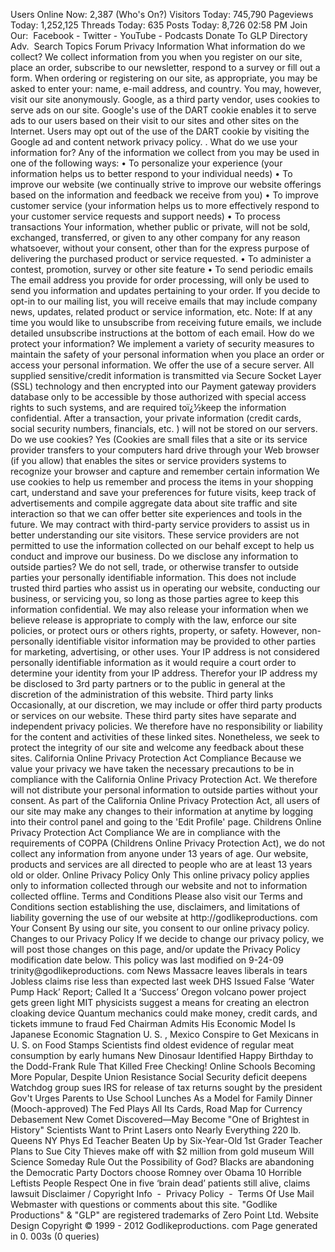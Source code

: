 Users Online Now: 2,387 (Who's On?) Visitors Today: 745,790 Pageviews Today: 1,252,125 Threads Today: 635 Posts Today: 8,726 02:58 PM Join Our:  Facebook - Twitter - YouTube - Podcasts Donate To GLP Directory Adv.  Search Topics Forum Privacy Information What information do we collect? We collect information from you when you register on our site, place an order, subscribe to our newsletter, respond to a survey or fill out a form. When ordering or registering on our site, as appropriate, you may be asked to enter your: name, e-mail address, and country. You may, however, visit our site anonymously. Google, as a third party vendor, uses cookies to serve ads on our site. Google's use of the DART cookie enables it to serve ads to our users based on their visit to our sites and other sites on the Internet. Users may opt out of the use of the DART cookie by visiting the Google ad and content network privacy policy. . What do we use your information for? Any of the information we collect from you may be used in one of the following ways: • To personalize your experience (your information helps us to better respond to your individual needs) • To improve our website (we continually strive to improve our website offerings based on the information and feedback we receive from you) • To improve customer service (your information helps us to more effectively respond to your customer service requests and support needs) • To process transactions Your information, whether public or private, will not be sold, exchanged, transferred, or given to any other company for any reason whatsoever, without your consent, other than for the express purpose of delivering the purchased product or service requested. • To administer a contest, promotion, survey or other site feature • To send periodic emails The email address you provide for order processing, will only be used to send you information and updates pertaining to your order. If you decide to opt-in to our mailing list, you will receive emails that may include company news, updates, related product or service information, etc. Note: If at any time you would like to unsubscribe from receiving future emails, we include detailed unsubscribe instructions at the bottom of each email. How do we protect your information? We implement a variety of security measures to maintain the safety of your personal information when you place an order or access your personal information. We offer the use of a secure server. All supplied sensitive/credit information is transmitted via Secure Socket Layer (SSL) technology and then encrypted into our Payment gateway providers database only to be accessible by those authorized with special access rights to such systems, and are required toï¿½keep the information confidential. After a transaction, your private information (credit cards, social security numbers, financials, etc. ) will not be stored on our servers. Do we use cookies? Yes (Cookies are small files that a site or its service provider transfers to your computers hard drive through your Web browser (if you allow) that enables the sites or service providers systems to recognize your browser and capture and remember certain information We use cookies to help us remember and process the items in your shopping cart, understand and save your preferences for future visits, keep track of advertisements and compile aggregate data about site traffic and site interaction so that we can offer better site experiences and tools in the future. We may contract with third-party service providers to assist us in better understanding our site visitors. These service providers are not permitted to use the information collected on our behalf except to help us conduct and improve our business. Do we disclose any information to outside parties? We do not sell, trade, or otherwise transfer to outside parties your personally identifiable information. This does not include trusted third parties who assist us in operating our website, conducting our business, or servicing you, so long as those parties agree to keep this information confidential. We may also release your information when we believe release is appropriate to comply with the law, enforce our site policies, or protect ours or others rights, property, or safety. However, non-personally identifiable visitor information may be provided to other parties for marketing, advertising, or other uses. Your IP address is not considered personally identifiable information as it would require a court order to determine your identity from your IP address. Therefor your IP address my be disclosed to 3rd party partners or to the public in general at the discretion of the administration of this website. Third party links Occasionally, at our discretion, we may include or offer third party products or services on our website. These third party sites have separate and independent privacy policies. We therefore have no responsibility or liability for the content and activities of these linked sites. Nonetheless, we seek to protect the integrity of our site and welcome any feedback about these sites. California Online Privacy Protection Act Compliance Because we value your privacy we have taken the necessary precautions to be in compliance with the California Online Privacy Protection Act. We therefore will not distribute your personal information to outside parties without your consent. As part of the California Online Privacy Protection Act, all users of our site may make any changes to their information at anytime by logging into their control panel and going to the 'Edit Profile' page. Childrens Online Privacy Protection Act Compliance We are in compliance with the requirements of COPPA (Childrens Online Privacy Protection Act), we do not collect any information from anyone under 13 years of age. Our website, products and services are all directed to people who are at least 13 years old or older. Online Privacy Policy Only This online privacy policy applies only to information collected through our website and not to information collected offline. Terms and Conditions Please also visit our Terms and Conditions section establishing the use, disclaimers, and limitations of liability governing the use of our website at http://godlikeproductions. com Your Consent By using our site, you consent to our online privacy policy. Changes to our Privacy Policy If we decide to change our privacy policy, we will post those changes on this page, and/or update the Privacy Policy modification date below. This policy was last modified on 9-24-09 trinity@godlikeproductions. com News Massacre leaves liberals in tears Jobless claims rise less than expected last week DHS Issued False ‘Water Pump Hack’ Report; Called It a ‘Success’ Oregon volcano power project gets green light MIT physicists suggest a means for creating an electron cloaking device Quantum mechanics could make money, credit cards, and tickets immune to fraud Fed Chairman Admits His Economic Model Is Japanese Economic Stagnation U. S. , Mexico Conspire to Get Mexicans in U. S. on Food Stamps Scientists find oldest evidence of regular meat consumption by early humans New Dinosaur Identified Happy Birthday to the Dodd-Frank Rule That Killed Free Checking! Online Schools Becoming More Popular, Despite Union Resistance Social Security deficit deepens Watchdog group sues IRS for release of tax returns sought by the president Gov't Urges Parents to Use School Lunches As a Model for Family Dinner (Mooch-approved) The Fed Plays All Its Cards, Road Map for Currency Debasement New Comet Discovered—May Become "One of Brightest in History" Scientists Want to Print Lasers onto Nearly Everything 220 lb. Queens NY Phys Ed Teacher Beaten Up by Six-Year-Old 1st Grader Teacher Plans to Sue City Thieves make off with $2 million from gold museum Will Science Someday Rule Out the Possibility of God? Blacks are abandoning the Democratic Party Doctors choose Romney over Obama 10 Horrible Leftists People Respect One in five ‘brain dead’ patients still alive, claims lawsuit Disclaimer / Copyright Info  -  Privacy Policy  -  Terms Of Use Mail Webmaster with questions or comments about this site. "Godlike Productions" & "GLP" are registered trademarks of Zero Point Ltd. Website Design Copyright © 1999 - 2012 Godlikeproductions. com Page generated in 0. 003s (0 queries)